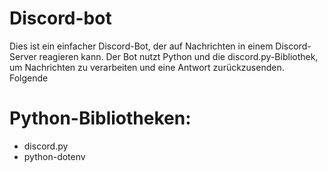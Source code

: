 # Discord-bot

Dies ist ein einfacher Discord-Bot, der auf Nachrichten in einem Discord-Server reagieren kann. Der Bot nutzt Python und
die discord.py-Bibliothek, um Nachrichten zu verarbeiten und eine Antwort zurückzusenden.
Folgende 

# Python-Bibliotheken:
<ul> 
    <li>discord.py</li>
    <li>python-dotenv </li> 
</ul>